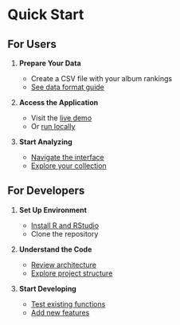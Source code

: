 # Quick Start

## For Users

1. **Prepare Your Data**

   - Create a CSV file with your album rankings
   - [See data format guide](user/data-format.md)

2. **Access the Application**

   - Visit the [live demo](https://cholstro.shinyapps.io/shiny-music/)
   - Or [run locally](user/running-app.md)

3. **Start Analyzing**
   - [Navigate the interface](user/guides/navigate-interface.md)
   - [Explore your collection](user/guides/top-albums.md)

## For Developers

1. **Set Up Environment**

   - [Install R and RStudio](developer/setup/environment.md)
   - Clone the repository

2. **Understand the Code**

   - [Review architecture](developer/architecture.md)
   - [Explore project structure](developer/setup/project-structure.md)

3. **Start Developing**
   - [Test existing functions](developer/setup/testing.md)
   - [Add new features](developer/guides/add-features.md)
